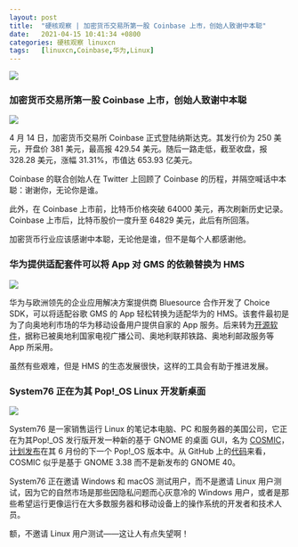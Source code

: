 ```yaml
---
layout: post
title:	"硬核观察 | 加密货币交易所第一股 Coinbase 上市，创始人致谢中本聪"
date:	2021-04-15 10:41:34 +0800 
categories:	硬核观察 linuxcn 
tags:	[linuxcn,Coinbase,华为,Linux]
---
```



![](/Asserts/Images//attachment/album/202104/15/104028ui3x7kiizfzici9k.jpg)


### 加密货币交易所第一股 Coinbase 上市，创始人致谢中本聪


![](/Asserts/Images//attachment/album/202104/15/104042k50i66c6696f64a3.jpg)


4 月 14 日，加密货币交易所 Coinbase 正式登陆纳斯达克。其发行价为 250 美元，开盘价 381 美元，最高报 429.54 美元。随后一路走低，截至收盘，报 328.28 美元，涨幅 31.31%，市值达 653.93 亿美元。


Coinbase 的联合创始人在 Twitter 上回顾了 Coinbase 的历程，并隔空喊话中本聪：谢谢你，无论你是谁。


此外，在 Coinbase 上市前，比特币价格突破 64000 美元，再次刷新历史记录。Coinbase 上市后，比特币股价一度升至 64829 美元，此后有所回落。


加密货币行业应该感谢中本聪，无论他是谁，但不是每个人都感谢他。


### 华为提供适配套件可以将 App 对 GMS 的依赖替换为 HMS


![](/Asserts/Images//attachment/album/202104/15/104103g99od1xxj3xxjdk8.jpg)


华为与欧洲领先的企业应用解决方案提供商 Bluesource 合作开发了 Choice SDK，可以将适配谷歌 GMS 的 App 轻松转换为适配华为的 HMS。该套件最初是为了向奥地利市场的华为移动设备用户提供自家的 App 服务。后来转为[开源软件](https://github.com/bluesource/ChoiceSDK)，据称已被奥地利国家电视广播公司、奥地利联邦铁路、奥地利邮政服务等 App 所采用。


虽然有些艰难，但是 HMS 的生态发展很快，这样的工具会有助于推进发展。


### System76 正在为其 Pop!\_OS Linux 开发新桌面


![](/Asserts/Images//attachment/album/202104/15/104121k8uavhtt8th3b355.jpg)


System76 是一家销售运行 Linux 的笔记本电脑、PC 和服务器的美国公司，它正在为其Pop!\_OS 发行版开发一种新的基于 GNOME 的桌面 GUI，名为 [COSMIC](https://blog.system76.com/post/648371526931038208/cosmic-to-arrive-in-june-release-of-popos-2104)，[计划发布](https://www.theregister.com/2021/04/14/system_76_introduces_cosmic_desktop/)在其 6 月份的下一个 Pop!\_OS 版本中。从 GitHub 上的[代码](https://github.com/pop-os/cosmic)来看，COSMIC 似乎是基于 GNOME 3.38 而不是新发布的 GNOME 40。


System76 正在邀请 Windows 和 macOS 测试用户，而不是邀请 Linux 用户测试，因为它的自然市场是那些因隐私问题而心灰意冷的 Windows 用户，或者是那些希望运行更像运行在大多数服务器和移动设备上的操作系统的开发者和技术人员。


额，不邀请 Linux 用户测试——这让人有点失望啊！
